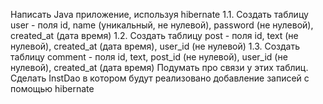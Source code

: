 Написать Java приложение, используя hibernate
1.1. Создать таблицу user - поля id, name (уникальный, не нулевой), password (не нулевой), created_at (дата время)
1.2. Создать таблицу post - поля id, text (не нулевой), created_at (дата время), user_id (не нулевой)
1.3. Создать таблицу comment - поля id, text, post_id (не нулевой), user_id (не нулевой), created_at (дата время)
Подумать про связи у этих таблиц.
Сделать InstDao в котором будут реализовано добавление записей с помощью hibernate
